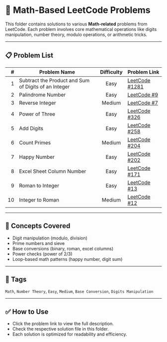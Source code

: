 # 🧮 Math-Based LeetCode Problems

This folder contains solutions to various **Math-related** problems from LeetCode. Each problem involves core mathematical operations like digits manipulation, number theory, modulo operations, or arithmetic tricks.

---

## 📋 Problem List

| # | Problem Name | Difficulty | Problem Link |
|--:|--------------|:----------:|--------------|
| 1 | Subtract the Product and Sum of Digits of an Integer | Easy | [LeetCode #1281](https://leetcode.com/problems/subtract-the-product-and-sum-of-digits-of-an-integer/) |
| 2 | Palindrome Number | Easy | [LeetCode #9](https://leetcode.com/problems/palindrome-number/) |
| 3 | Reverse Integer | Medium | [LeetCode #7](https://leetcode.com/problems/reverse-integer/) |
| 4 | Power of Three | Easy | [LeetCode #326](https://leetcode.com/problems/power-of-three/) |
| 5 | Add Digits | Easy | [LeetCode #258](https://leetcode.com/problems/add-digits/) |
| 6 | Count Primes | Medium | [LeetCode #204](https://leetcode.com/problems/count-primes/) |
| 7 | Happy Number | Easy | [LeetCode #202](https://leetcode.com/problems/happy-number/) |
| 8 | Excel Sheet Column Number | Easy | [LeetCode #171](https://leetcode.com/problems/excel-sheet-column-number/) |
| 9 | Roman to Integer | Easy | [LeetCode #13](https://leetcode.com/problems/roman-to-integer/) |
| 10 | Integer to Roman | Medium | [LeetCode #12](https://leetcode.com/problems/integer-to-roman/) |

---

## 🧠 Concepts Covered

- Digit manipulation (modulo, division)
- Prime numbers and sieve
- Base conversions (binary, roman, excel columns)
- Power checks (power of 2/3)
- Loop-based math patterns (happy number, digit sum)

---

## 📌 Tags

`Math`, `Number Theory`, `Easy`, `Medium`, `Base Conversion`, `Digits Manipulation`

---

## ✅ How to Use

- Click the problem link to view the full description.
- Check the respective solution file in this folder.
- Each solution is optimized for readability and efficiency.
